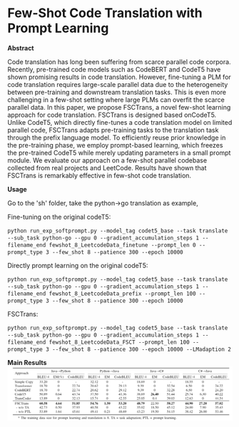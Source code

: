 # Few-Shot Code Translation with Prompt Learning


**Abstract**


Code translation has long been suffering from scarce parallel code corpora. Recently, pre-trained code models such as CodeBERT and CodeT5 have shown promising results in code translation. However, fine-tuning a PLM for code translation requires large-scale parallel data due to the heterogeneity between pre-training and downstream translation tasks. This is even more challenging in a few-shot setting where large PLMs can overfit the scarce parallel data. In this paper, we propose FSCTrans, a novel few-shot learning approach for code translation. FSCTrans is designed based onCodeT5. Unlike CodeT5, which directly fine-tunes a code translation model on limited parallel code, FSCTrans adapts pre-training tasks to the translation task through the prefix language model. To efficiently reuse prior knowledge in the pre-training phase, we employ prompt-based learning, which freezes the pre-trained CodeT5 while merely updating parameters in a small prompt module. We evaluate our approach on a few-shot parallel codebase collected from real projects and LeetCode. Results have shown that FSCTrans is remarkably effective in few-shot code translation.


**Usage**

Go to the 'sh' folder, take the python->go translation as example,


Fine-tuning on the original codeT5:
```
python run_exp_softprompt.py --model_tag codet5_base --task translate --sub_task python-go --gpu 0 --gradient_accumulation_steps 1 --filename_end fewshot_8_LeetcodeData_finetune --prompt_len 0 --prompt_type 3 --few_shot 8 --patience 300 --epoch 10000
```


Directly prompt learning on the original codeT5:
```
python run_exp_softprompt.py --model_tag codet5_base --task translate --sub_task python-go --gpu 0 --gradient_accumulation_steps 1 --filename_end fewshot_8_LeetcodeData_prefix --prompt_len 100 --prompt_type 3 --few_shot 8 --patience 300 --epoch 10000
```


FSCTrans:
```
python run_exp_softprompt.py --model_tag codet5_base --task translate --sub_task python-go --gpu 0 --gradient_accumulation_steps 1 --filename_end fewshot_8_LeetcodeData_FSCT --prompt_len 100 --prompt_type 3 --few_shot 8 --patience 300 --epoch 10000 --LMadaption 2
```



**Main Results**
![Results](main_results.png)

